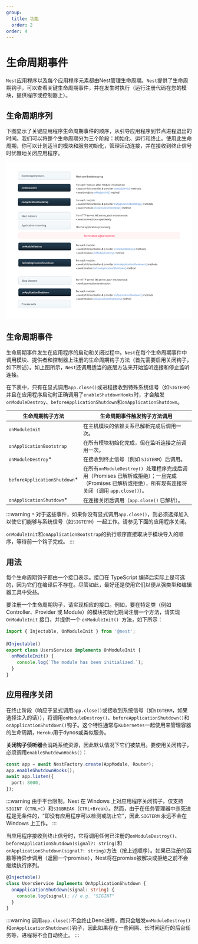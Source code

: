 ```yaml
---
group:
  title: 功能
  order: 2
order: 4
---
```


# 生命周期事件

`Nest`应用程序以及每个应用程序元素都由Nest管理生命周期。`Nest`提供了生命周期钩子，可以查看关键生命周期事件，并在发生时执行（运行注册代码在您的模块，提供程序或控制器上）。

## 生命周期序列

下图显示了关键应用程序生命周期事件的顺序，从引导应用程序到节点进程退出的时间。我们可以将整个生命周期分为三个阶段：初始化、运行和终止。使用此生命周期，你可以计划适当的模块和服务初始化，管理活动连接，并在接收到终止信号时优雅地关闭应用程序。

![image.png](./images/lifecycle-event.png)

## 生命周期事件

生命周期事件发生在应用程序的启动和关闭过程中。`Nest`在每个生命周期事件中调用模块、提供者和控制器上注册的生命周期钩子方法（首先需要启用关闭钩子，如下所述）。如上图所示，`Nest`还调用适当的底层方法来开始监听连接和停止监听连接。

在下表中，只有在显式调用`app.close()`或进程接收到特殊系统信号（如`SIGTERM`）并且在应用程序启动时正确调用了`enableShutdownHooks`时，才会触发`onModuleDestroy`、`beforeApplicationShutdown`和`onApplicationShutdown`。

| 生命周期钩子方法 | 生命周期事件触发钩子方法调用 |
| --- | --- |
| `onModuleInit` | 在主机模块的依赖关系已解析完成后调用一次。 |
| `onApplicationBootstrap` | 在所有模块初始化完成，但在监听连接之前调用一次。 |
| `onModuleDestroy`* | 在接收到终止信号（例如 `SIGTERM`）后调用。 |
| `beforeApplicationShutdown`* | 在所有`onModuleDestroy() `处理程序完成后调用（Promises 已解析或拒绝）；一旦完成（Promises 已解析或拒绝），所有现有连接将关闭（调用 `app.close()`）。 |
| `onApplicationShutdown`* | 在连接关闭后调用（`app.close()` 已解析）。 |

:::warning
`*` 对于这些事件，如果你没有显式调用`app.close()`，则必须选择加入以使它们能够与系统信号（如`SIGTERM`）一起工作。请参见下面的应用程序关闭。
  
`onModuleInit`和`onApplicationBootstrap`的执行顺序直接取决于模块导入的顺序，等待前一个钩子完成。
:::

## 用法

每个生命周期钩子都由一个接口表示。接口在 TypeScript 编译后实际上是可选的，因为它们在编译后不存在。尽管如此，最好还是使用它们以便从强类型和编辑器工具中受益。

要注册一个生命周期钩子，请实现相应的接口。例如，要在特定类（例如 Controller、Provider 或 Module）的模块初始化期间注册一个方法，请实现 `OnModuleInit` 接口，并提供一个 `onModuleInit() `方法，如下所示：

```typescript
import { Injectable, OnModuleInit } from '@nest';

@Injectable()
export class UsersService implements OnModuleInit {
  onModuleInit() {
    console.log(`The module has been initialized.`);
  }
}
```

## 应用程序关闭

在终止阶段（响应于显式调用`app.close()`或接收到系统信号（如`SIGTERM`，如果选择注入的话）），将调用`onModuleDestroy()`、`beforeApplicationShutdown()`和`onApplicationShutdown()`钩子。这个特性通常与`Kubernetes`一起使用来管理容器的生命周期，`Heroku`用于dynos或类似服务。

**关闭钩子侦听器**会消耗系统资源，因此默认情况下它们被禁用。要使用关闭钩子，必须调用`enableShutdownHooks()`：

```typescript
const app = await NestFactory.create(AppModule, Router);
app.enableShutdownHooks();
await app.listen({
  port: 8000,
});
```

:::warning
由于平台限制，Nest 在 Windows 上对应用程序关闭钩子，仅支持`SIGINT`（`CTRL+C`）和`SIGBREAK`（`CTRL+Break`）。然而，由于在任务管理器中杀死进程是无条件的，“即没有应用程序可以检测或防止它”，因此 `SIGTERM` 永远不会在 Windows 上工作。
:::

当应用程序接收到终止信号时，它将调用任何已注册的`onModuleDestroy()`、`beforeApplicationShutdown(signal?: string)`和`onApplicationShutdown(signal?: string)`方法（按上述顺序）。如果已注册的函数等待异步调用（返回一个promise），Nest将在promise被解决或拒绝之前不会继续执行序列。

```typescript
@Injectable()
class UsersService implements OnApplicationShutdown {
  onApplicationShutdown(signal: string) {
    console.log(signal); // e.g. "SIGINT"
  }
}
```

:::warning
调用`app.close()`不会终止Deno进程，而只会触发`onModuleDestroy()`和`onApplicationShutdown()`钩子，因此如果存在一些间隔、长时间运行的后台任务等，进程将不会自动终止。
:::
